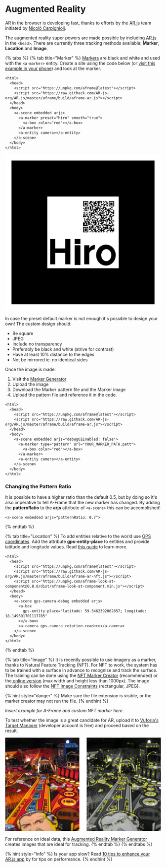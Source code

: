 # Augmented Reality

AR in the browser is developing fast, thanks to efforts by the [AR.js](https://ar-js-org.github.io/AR.js-Docs/) team initiated by [Nicolò Carpignioli](https://twitter.com/nicolocarp). 

 The augmented reality super powers are made possible by including [AR.js](https://ar-js-org.github.io/AR.js-Docs/) in the `<head>`. There are currently three tracking methods available: **Marker**, **Location** and **Image**.

{% tabs %}
{% tab title="Marker" %}
[Markers](https://ar-js-org.github.io/AR.js-Docs/marker-based/) are black and white and used with the `<a-marker>` entity. Create a site using the code below \(or [visit this example in your phone](https://codepen.io/nicolocarpignoli/full/vMBgob)\) and look at the marker.

```markup
<html>
  <head>
    <script src="https://unpkg.com/aframe@latest"></script>
    <script src="https://raw.githack.com/AR-js-org/AR.js/master/aframe/build/aframe-ar.js"></script>
  </head>
  <body>
    <a-scene embedded arjs>
      <a-marker preset="hiro" smooth="true">
        <a-box color="red"></a-box>
      </a-marker>
      <a-entity camera></a-entity>
    </a-scene>
  </body>
</html>
```

![](../../../.gitbook/assets/hiroqr.png)

In case the preset default marker is not enough it's possible to design your own! The custom design should:

* Be square
* JPEG
* Include no transparency
* Preferably be black and white \(strive for contrast\)
* Have at least 10% distance to the edges
* Not be mirrored ie. no identical sides

Once the image is made:

1. Visit the [Marker Generator](https://ar-js-org.github.io/AR.js/three.js/examples/marker-training/examples/generator.html)
2. Upload the image
3. Download the Marker pattern file and the Marker image
4. Upload the pattern file and reference it in the code.

```markup
<html>
  <head>
    <script src="https://unpkg.com/aframe@latest"></script>
    <script src="https://raw.githack.com/AR-js-org/AR.js/master/aframe/build/aframe-ar.js"></script>
  </head>
  <body>
    <a-scene embedded arjs="debugUIEnabled: false">
      <a-marker type="pattern" url="YOUR_MARKER_PATH.patt">
        <a-box color="red"></a-box>
      </a-marker>
      <a-entity camera></a-entity>
    </a-scene>
  </body>
</html>
```

### Changing the Pattern Ratio

It is possible to have a higher ratio than the default 0.5, but by doing so it's also imperative to tell A-Frame that the new marker has changed. By adding the **patternRatio** to the **arjs** attribute of `<a-scene>` this can be accomplished!

```markup
<a-scene embedded arjs="patternRatio: 0.7">
```
{% endtab %}

{% tab title="Location" %}
To add entities relative to the world use [GPS coordinates](https://www.gps-coordinates.net/). Add the attribute **gps-entity-place** to entities and provide latitude and longitude values. Read [this guide](https://medium.com/chialab-open-source/build-your-location-based-augmented-reality-web-app-c2442e716564) to learn more.

```markup
<html>
  <head>
    <script src="https://unpkg.com/aframe@latest"></script>
    <script src="https://raw.githack.com/AR-js-org/AR.js/master/aframe/build/aframe-ar-nft.js"></script>
    <script src="https://unpkg.com/aframe-look-at-component@0.8.0/dist/aframe-look-at-component.min.js"></script>
  </head>
  <body>
    <a-scene gps-camera-debug embedded arjs>
      <a-box
        gps-entity-place="latitude: 59.3462392062857; longitude: 18.149601701117785"
      ></a-box>
      <a-camera gps-camera rotation-reader></a-camera>
    </a-scene>
  </body>
</html>
```
{% endtab %}

{% tab title="Image" %}
It is recently possible to use imagery as a marker, thanks to Natural Feature Tracking \(NFT\). For NFT to work, the system has to be trained with a surface in advance to recognise and track the surface. The training can be done using the [NFT Marker Creator](https://github.com/Carnaux/NFT-Marker-Creator) \(recommended\) or the[ online  version](https://carnaux.github.io/NFT-Marker-Creator-Web/) \(max width and height less than 1000px\). The image should also follow the [NFT Image Constraints](https://github.com/kalwalt/jsartoolkit5/blob/fixing-nft/doc/NFT_image_constraints.md) \(rectangular, JPEG\).

{% hint style="danger" %}
Make sure the file extension is visible, or the marker creator may not run the file.
{% endhint %}

_Insert example for A-Frame and custom NFT marker here._

To test whether the image is a great candidate for AR, upload it to [Vuforia's Target Manager](https://developer.vuforia.com/) \(developer account is free\) and proceed based on the result.

![This image has lots of unique features!](../../../.gitbook/assets/vuforia%20%283%29.jpg)

For reference on ideal data, this [Augmented Reality Marker Generator](http://www.brosvision.com/ar-marker-generator/) creates images that are ideal for tracking.
{% endtab %}
{% endtabs %}

{% hint style="info" %}
Is your app slow? Read [10 tips to enhance your AR.js app](https://medium.com/chialab-open-source/10-tips-to-enhance-your-ar-js-app-8b44c6faffca) by for tips on performance.
{% endhint %}

